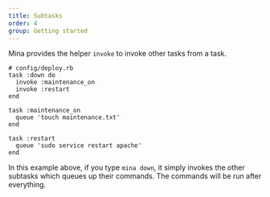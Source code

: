 ```yaml
---
title: Subtasks
order: 4
group: Getting started
---
```


Mina provides the helper `invoke` to invoke other tasks from a
task.

    # config/deploy.rb
    task :down do
      invoke :maintenance_on
      invoke :restart
    end

    task :maintenance_on
      queue 'touch maintenance.txt'
    end

    task :restart
      queue 'sudo service restart apache'
    end

In this example above, if you type `mina down`, it simply invokes the other
subtasks which queues up their commands. The commands will be run after
everything.
